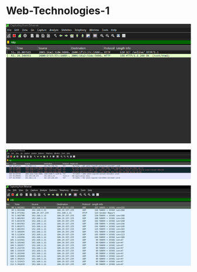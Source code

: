 # Web-Technologies-1
![Web-Technologies-1](Http.png)



![Web-Technologies-1](TCP.png)



![Web-Technologies-1](UDP.png)
